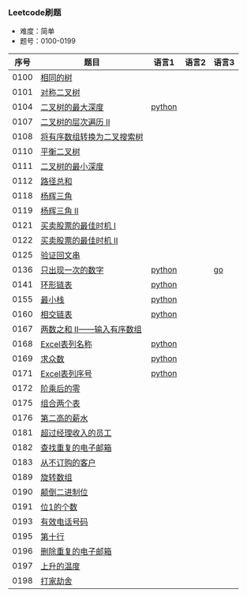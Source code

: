 ### Leetcode刷题
* 难度：简单
* 题号：0100-0199

|序号|题目|语言1|语言2|语言3|
|---|---|---|---|---|
|0100|<a href="https://leetcode-cn.com/problems/same-tree/">相同的树</a>|||
|0101|<a href="https://leetcode-cn.com/problems/symmetric-tree/">对称二叉树</a>|||
|0104|<a href="https://leetcode-cn.com/problems/maximum-depth-of-binary-tree/">二叉树的最大深度</a>|<a href="https://github.com/hhe0/leetcode/blob/master/Easy/0104/python">python</a>||
|0107|<a href="https://leetcode-cn.com/problems/binary-tree-level-order-traversal-ii/">二叉树的层次遍历 II</a>|||
|0108|<a href="https://leetcode-cn.com/problems/convert-sorted-array-to-binary-search-tree/">将有序数组转换为二叉搜索树</a>|||
|0110|<a href="https://leetcode-cn.com/problems/balanced-binary-tree/">平衡二叉树</a>|||
|0111|<a href="https://leetcode-cn.com/problems/minimum-depth-of-binary-tree/">二叉树的最小深度</a>|||
|0112|<a href="https://leetcode-cn.com/problems/path-sum/">路径总和</a>|||
|0118|<a href="https://leetcode-cn.com/problems/pascals-triangle/">杨辉三角</a>|||
|0119|<a href="https://leetcode-cn.com/problems/pascals-triangle-ii/">杨辉三角 II</a>|||
|0121|<a href="https://leetcode-cn.com/problems/best-time-to-buy-and-sell-stock/">买卖股票的最佳时机 I</a>|||
|0122|<a href="https://leetcode-cn.com/problems/best-time-to-buy-and-sell-stock-ii/">买卖股票的最佳时机 II</a>|||
|0125|<a href="https://leetcode-cn.com/problems/valid-palindrome/">验证回文串</a>|||
|0136|<a href="https://leetcode-cn.com/problems/single-number/">只出现一次的数字</a>|<a href="https://github.com/hhe0/leetcode/tree/master/Easy/0100-0199/0136/python">python</a>||<a href="https://github.com/hhe0/leetcode/tree/master/Easy/0100-0199/0136/go">go</a>|
|0141|<a href="https://leetcode-cn.com/problems/linked-list-cycle/">环形链表</a>|<a href="https://github.com/hhe0/leetcode/tree/master/Easy/0100-0199/0141/python">python</a>||
|0155|<a href="https://leetcode-cn.com/problems/min-stack/">最小栈</a>|<a href="https://github.com/hhe0/leetcode/tree/master/Easy/0100-0199/0155/python">python</a>||
|0160|<a href="https://leetcode-cn.com/problems/intersection-of-two-linked-lists/">相交链表</a>|<a href="https://github.com/hhe0/leetcode/blob/master/Easy/0160/python">python</a>||
|0167|<a href="https://leetcode-cn.com/problems/two-sum-ii-input-array-is-sorted/">两数之和 II——输入有序数组</a>|||
|0168|<a href="https://leetcode-cn.com/problems/excel-sheet-column-title/">Excel表列名称</a>|<a href="https://github.com/hhe0/leetcode/tree/master/Easy/0100-0199/0168/python">python</a>||
|0169|<a href="https://leetcode-cn.com/problems/majority-element/">求众数</a>|<a href="https://github.com/hhe0/leetcode/tree/master/Easy/0100-0199/0169/python">python</a>||
|0171|<a href="https://leetcode-cn.com/problems/excel-sheet-column-number/">Excel表列序号</a>|<a href="https://github.com/hhe0/leetcode/tree/master/Easy/0100-0199/0171/python">python</a>||
|0172|<a href="https://leetcode-cn.com/problems/factorial-trailing-zeroes/">阶乘后的零</a>|||
|0175|<a href="https://leetcode-cn.com/problems/combine-two-tables/">组合两个表</a>|||
|0176|<a href="https://leetcode-cn.com/problems/second-highest-salary/">第二高的薪水</a>|||
|0181|<a href="https://leetcode-cn.com/problems/employees-earning-more-than-their-managers/">超过经理收入的员工</a>|||
|0182|<a href="https://leetcode-cn.com/problems/duplicate-emails/">查找重复的电子邮箱</a>|||
|0183|<a href="https://leetcode-cn.com/problems/customers-who-never-order/">从不订购的客户</a>|||
|0189|<a href="https://leetcode-cn.com/problems/rotate-array/">旋转数组</a>|||
|0190|<a href="https://leetcode-cn.com/problems/reverse-bits/">颠倒二进制位</a>|||
|0191|<a href="https://leetcode-cn.com/problems/number-of-1-bits/">位1的个数</a>|||
|0193|<a href="https://leetcode-cn.com/problems/valid-phone-numbers/">有效电话号码</a>|||
|0195|<a href="https://leetcode-cn.com/problems/tenth-line/">第十行</a>|||
|0196|<a href="https://leetcode-cn.com/problems/delete-duplicate-emails/">删除重复的电子邮箱<a>|||
|0197|<a href="https://leetcode-cn.com/problems/rising-temperature/">上升的温度</a>|||
|0198|<a href="https://leetcode-cn.com/problems/house-robber/">打家劫舍</a>|||
